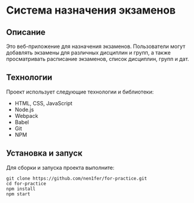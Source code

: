 # Система назначения экзаменов

## Описание

Это веб-приложение для назначения экзаменов. Пользователи могут добавлять экзамены для различных дисциплин и групп, а также просматривать расписание экзаменов, список дисциплин, групп и дат.

## Технологии

Проект использует следующие технологии и библиотеки:

- HTML, CSS, JavaScript
- Node.js
- Webpack
- Babel
- Git
- NPM

## Установка и запуск

Для сборки и запуска проекта выполните:

    
    git clone https://github.com/nen1fer/for-practice.git
    cd for-practice
    npm install
    npm start
    
